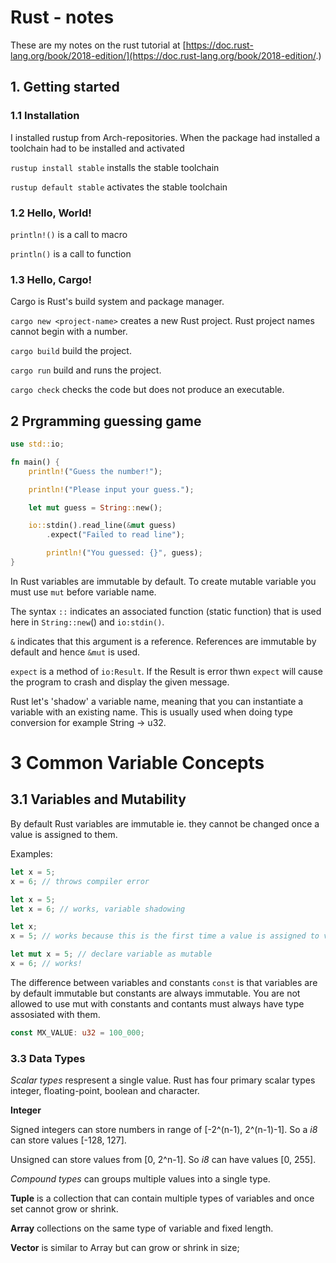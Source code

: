 # Rust - notes

These are my notes on the rust tutorial at [https://doc.rust-lang.org/book/2018-edition/](https://doc.rust-lang.org/book/2018-edition/.)

## 1. Getting started

### 1.1 Installation

I installed rustup from Arch-repositories. When the package had installed a toolchain had to be installed and activated 

`rustup install stable` installs the stable toolchain

`rustup default stable` activates the stable toolchain

### 1.2 Hello, World!

`println!()` is a call to macro

`println()` is a call to function

### 1.3 Hello, Cargo!

Cargo is Rust's build system and package manager.

`cargo new <project-name>` creates a new Rust project. Rust project names cannot begin with a number.

`cargo build` build the project.

`cargo run` build and runs the project.

`cargo check` checks the code but does not produce an executable.

## 2 Prgramming guessing game

```rust
use std::io;

fn main() {
    println!("Guess the number!");

    println!("Please input your guess.");

    let mut guess = String::new();

    io::stdin().read_line(&mut guess)
        .expect("Failed to read line");

        println!("You guessed: {}", guess);
}
```

In Rust variables are immutable by default. To create mutable variable you must use `mut` before variable name.

The syntax `::` indicates an associated function (static function) that is used here in `String::new`() and `io:stdin()`.

`&` indicates that this argument is a reference. References are immutable by default and hence `&mut` is used.

`expect` is a method of `io:Result`. If the Result is error thwn `expect` will cause the program to crash and display the given message.

Rust let's 'shadow' a variable name, meaning that you can instantiate a variable with an existing name. This is usually used when doing type conversion for example String -> u32.

# 3 Common Variable Concepts

## 3.1 Variables and Mutability

By default Rust variables are immutable ie. they cannot be changed once a value is assigned to them.

Examples:

```rust
let x = 5;
x = 6; // throws compiler error
```

```rust
let x = 5;
let x = 6; // works, variable shadowing
```

```rust
let x;
x = 5; // works because this is the first time a value is assigned to variable
```

```rust
let mut x = 5; // declare variable as mutable
x = 6; // works!
```

The difference between variables and constants `const` is that variables are by default immutable but constants are always immutable. You are not allowed to use mut with constants and contants must always have type assosiated with them.

```rust
const MX_VALUE: u32 = 100_000;
```

### 3.3 Data Types

*Scalar types* respresent a single value. Rust has four primary scalar types integer, floating-point, boolean and character.

**Integer** 

Signed integers can store numbers in range of [-2^(n-1), 2^(n-1)-1]. So a *i8* can store values [-128, 127].

Unsigned can store values from [0, 2^n-1]. So *i8* can have values [0, 255].

*Compound types* can groups multiple values into a single type.

**Tuple** is a collection that can contain multiple types of variables and once set cannot grow or shrink.

**Array** collections on the same type of variable and fixed length.

**Vector** is similar to Array but can grow or shrink in size;

